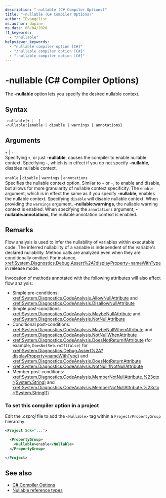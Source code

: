 ```yaml
---
description: "-nullable (C# Compiler Options)"
title: "-nullable (C# Compiler Options)"
author: IEvangelist
ms.author: dapine
ms.date: 06/04/2020
f1_keywords:
  - "/nullable"
helpviewer_keywords:
  - "nullable compiler option [C#]"
  - "/nullable compiler option [C#]"
  - "-nullable compiler option [C#]"
---
```


# -nullable (C# Compiler Options)

The **-nullable** option lets you specify the desired nullable context.

## Syntax

```console
-nullable[+ | -]
-nullable:{enable | disable | warnings | annotations}
```

## Arguments

`+` &#124; `-`  
Specifying `+`, or just **-nullable**, causes the compiler to enable nullable context. Specifying `-`, which is in effect if you do not specify **-nullable**, disables nullable context.

`enable` &#124; `disable` &#124; `warnings` &#124; `annotations`  
Specifies the nullable context option. Similar to `+` or `-`, to enable and disable, but allows for more granularity of nullable context specificity. The `enable` argument, which is in effect the same as if you specify **-nullable**, enables the nullable context. Specifying `disable` will disable nullable context. When providing the `warnings` argument, **-nullable:warnings**, the nullable warning context is enabled. When specifying the `annotations` argument, **-nullable:annotations**, the nullable annotation context is enabled.

## Remarks

Flow analysis is used to infer the nullability of variables within executable code. The inferred nullability of a variable is independent of the variable's declared nullability. Method calls are analyzed even when they are conditionally omitted. For instance, <xref:System.Diagnostics.Debug.Assert%2A?displayProperty=nameWithType> in release mode.

Invocation of methods annotated with the following attributes will also affect flow analysis:

- Simple pre-conditions: <xref:System.Diagnostics.CodeAnalysis.AllowNullAttribute> and <xref:System.Diagnostics.CodeAnalysis.DisallowNullAttribute>
- Simple post-conditions: <xref:System.Diagnostics.CodeAnalysis.MaybeNullAttribute> and <xref:System.Diagnostics.CodeAnalysis.NotNullAttribute>
- Conditional post-conditions: <xref:System.Diagnostics.CodeAnalysis.MaybeNullWhenAttribute> and <xref:System.Diagnostics.CodeAnalysis.NotNullWhenAttribute>
- <xref:System.Diagnostics.CodeAnalysis.DoesNotReturnIfAttribute> (for example, `DoesNotReturnIf(false)` for <xref:System.Diagnostics.Debug.Assert%2A?displayProperty=nameWithType>) and <xref:System.Diagnostics.CodeAnalysis.DoesNotReturnAttribute>
- <xref:System.Diagnostics.CodeAnalysis.NotNullIfNotNullAttribute>
- Member post-conditions: <xref:System.Diagnostics.CodeAnalysis.MemberNotNullAttribute.%23ctor(System.String)> and <xref:System.Diagnostics.CodeAnalysis.MemberNotNullAttribute.%23ctor(System.String[])>

### To set this compiler option in a project

Edit the *.csproj* file to add the `<Nullable>` tag within a `Project/PropertyGroup` hierarchy:

```xml
<Project Sdk="...">

  <PropertyGroup>
    <Nullable>enable</Nullable>
  </PropertyGroup>

</Project>
```

## See also

- [C# Compiler Options](./index.md)
- [Nullable reference types](../../nullable-references.md)

